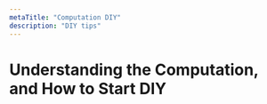 ```yaml
---
metaTitle: "Computation DIY"
description: "DIY tips"
---
```


# Understanding the Computation, and How to Start DIY